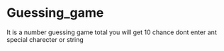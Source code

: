 # Guessing_game
It is a number guessing game 
total you will get 10 chance 
dont enter ant special charecter or string 
